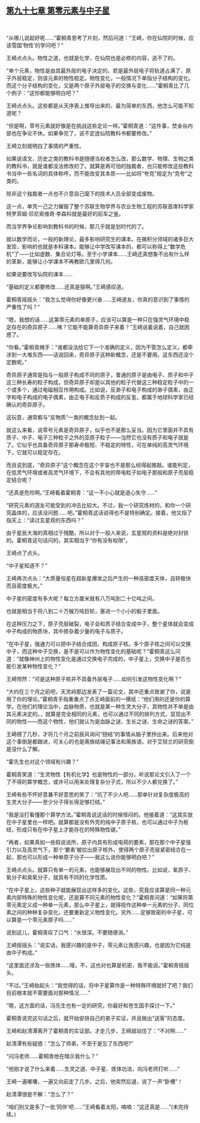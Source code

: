 ## [第九十七章 第零元素与中子星](https://www.xxbiquge.com/11_11207/9131712.html)
﻿

  “从哪儿说起好呢……”霍桐青思考了片刻，然后问道：“王崎，你在仙院的时候，应该雪国‘物性’的学问吧？”

  王崎点点头。物性之道，也就是化学，在仙院也是必修的内容，逃不了的。

  “单个元素，物性是由其最外层的电子决定的。若是最外层电子将轨道占满了，原子外层稳定，则该元素的物性稳定。物性变化，一般情况下单指分子结构的变化。而这个分子结构的变化，又是两个原子外层电子的交换与变化……”霍桐青比了几个例子：“这你都能够明白吧？”

  王崎点点头。这些都是从天序表上推导出来的、最为简单的东西，他怎么可能不知道呢？

  “但是啊，零号元素就好像是在挑战这些定论一样。”霍桐青道：“这件事，焚金谷内部也在争论不休。如果争完了，说不定连仙院教科书都要修改。”

  王崎立刻就明白了事情的严重性。

  如果说语文、历史之类的教科书是随便当权者怎么改，那么数学、物理、生物之类的教科书，就是谁都没法修改的了。就算是再可怕的独裁者，也只能修改这些教科书当中一些名词的具体称呼，而不能改变其本质——比如将“夸克”规定为“克夸”之类的。

  除非这个独裁者一点也不介意自己麾下的技术人员全部变成废物。

  这一点，单凭一己之力摧毁了整个苏联生物学界与农业生物工程的苏联首席科学家特罗菲姆·邓尼索维奇·李森科就是最好的前车之鉴。

  而当学界争论影响到教科书的时候，那几乎就是划时代的了。

  就以数学而论，一般的新理论，最多影响研究生的课本。在微积分领域的诸多巨大发现，影响的也就是本科课本。能够让中学改写课本的，都可以称得上“数学危机”了——比如虚数、集合论灯等。至于小学课本……王崎还真想象不出有什么样的革新，能够让小学课本不再教欧几里得几何。

  如果说要改写仙院的课本……

  “基础的定义都要修改……还真是狠啊。”王崎感叹道。

  霍桐青摇摇头：“我怎么觉得你好像更兴奋……王崎道友，你真的意识到了事情的严重性了吗？”

  “嗯，我想的话……这第零元素的单原子，应该可以算是一种只在强灵气环境中稳定存在的奇异原子……咦？它能不能算奇异原子来着？”王崎说着说着，自己就困惑了。

  “你看。”霍桐青摊手：“谁都没法给它下一个准确的定义，因为不管怎么定义，都牵涉到一大堆东西——话说回来，奇异原子这种新概念，还是不要用。这东西还没个定数呢。”

  奇异原子通常是指与一般原子构成不同的原子，普通的原子是由电子、质子和中子这三种长寿的粒子构成，但奇异原子却是以其他的粒子代替这三种稳定粒子中的一个或多个，通过电磁相互作用构成。比如说，反渺子和电子构成的渺子偶素，由正字和电子构成的电子偶素，由正电子和反质子构成的反氢，都属于地球科学家已经确认的奇异原子。

  这玩意，通常都与“反物质”一类的概念扯到一起。

  就这么来看，说零号元素是奇异原子，似乎也不是那么妥当。因为它里面并不具有质子、中子、电子三种粒子之外的亚原子粒子——当然它也没有质子和电子就是了。它似乎也具备奇异原子那寿命极短、不稳定的特性，可在单纯的高灵气环境下，它就可以稳定存在。

  而且说到底，“奇异原子”这个概念在这个宇宙也不是那么经得起推敲。谁能判定，在低灵气环境或者高灵气环境下，不会有其他的带电粒子如电子那般和原子壳层稳定结合呢？

  “还真是危险啊。”王崎看着霍桐青：“这一不小心就是道心失守……”

  “研究元素的道友可能受到的冲击比较大。不过，我一个研究炼材的，和你一个研究晶体的，应该没问题……吧。”霍桐青这话说得也不是特别确定。接着，他又指了指天上：“读过玄星观的东西吗？”

  由于星辰大海的真相过于残酷，所以对于一般人来说，玄星观的资料是绝对封锁的。霍桐青这句话问的，其实相当于“你有没有权限”。

  王崎点了点头。

  “中子星知道不？”

  王崎再次点头：“大质量恒星在超新星爆发之后产生的一种高密度天体，自转极快而且密度极大。”

  中子星的密度有多大呢？每立方厘米就有八万吨到二十亿吨之间。

  也就是相当于将八到二十万艘万吨巨轮，塞进一个小小的骰子里面。

  在这种压力之下，原子壳层破裂，电子会和质子结合变成中子，整个星体就会变成中子构成的物质块，其中掺杂着少量的电子与质子。

  “在中子星，强通力可以把中子结合成团，构成原子核。多个原子核之间可以交换中子，而这种中子交换，是不是可以作为物性变化的基础呢？”霍桐青这么问道：“就像神州上的物性变化是通过交换电子完成的，中子星上，交换中子是否也能引发某种物性变化？”

  王崎愕然：“可是这种原子核并不具备外层电子……如何引发这物性变化啊？”

  “大约在三个月之前吧，天灵岭那边发表了一篇论文，其中还重点致谢了你，说是用了你的理论。”霍桐青手指重重点了点王崎面前的一摞纸：“他们用的还是你的算学。在他们的理论当中，血脉物质，也就是某一种生灵大分子，其物性并不单是由其元素决定的。，就算是完全相同的元素，也可以通过不同的排列方式，显现出不同的物性——而这个物性，他们就认为是血脉之谜、生长之谜、生命之谜的答案。”

  王崎楞了几秒，才将几个月之前辰风询问“扭结”的事情从脑子里拎出来。后来他对这个事倒是都跟进，可关心的也是萳族结绳记事法和萳族语，对于艾轻兰的研究倒是没什么了解。

  “霍先生也对这个领域有兴趣？”

  霍桐青笑道：“生灵物性【有机化学】也是物性的一部分。听说那论文引入了一个了不得的算学概念，或许可以用来处理复杂分子式，所以不少人都兑换了。”

  王崎有些不怀好意兼不好意思的笑了：“坑了不少人吧……那单针对复杂度极高的生灵大分子——至少分子得长得足够打结。”

  “我是没打看懂那个算学方法。”霍桐青说这话的时候怪闷的。他接着道：“这其实放在中子星里也一样吧。就算都是没有外壳的纯中子原子核，也可以通过中子为枢纽，形成只有在中子星上才能存在的特殊物性键。”

  “再者，如果真如一些假说说所，原子内具有形成电荷的要素，那在那个中子星强引力以及高灵气下，那个‘要素’被拉出原子核外，使得两个原子壳层紧密结合在一起，那也可以形成一种单原子分子——我这么说你能够明白吧？”

  王崎点点头。就算只有单一的元素，也能够展现出不同的物性。比如说，氧原子、氧分子和臭氧分子，就具有不同的化学性质。

  “在中子星上，这些种子就能展现出这样多的变化。这些，究竟应该算是同一种元素内部特殊的物性变化呢，还是算不同元素的物性变化？”霍桐青问道：“如果将第零元素定义成一种单一元素，那么中子星上，就得视作这种单一元素的分子、同位素之间的种种复杂变化，还要重新定义物性变化。另外……足够致密的中子星，可以算是一个零元素原子吗……”

  说到这儿，霍桐青叹了口气：“水很深。不要随便淌。”

  王崎摇摇头：“说实话，我感兴趣的是中子，零元素让我感兴趣，也是因为它纯是由中子构成。”

  “这里面还涉及一些炼体……哦，不，这也对也算是机密，我不能说。”霍桐青摇摇头。

  “不过。”王崎抬起头：“我觉得的话，将中子星算作是一种特殊环境就好了吧？我们目前根本就不需要面对那种情况……”

  “嗯，这方面的话，冯先生也有一定的研究，你最好和苍生国手探讨一下。”

  霍桐青说完这句话之后，就开始安排自己的弟子实证，并且做出“送客”的态度。

  王崎和赵清潭离开了霍桐青的实证部。才走几步，王崎就站住了：“不对啊……”

  赵清潭有些疑惑：“怎么了师弟，不至于是忘了东西吧?”

  “问冯老师……霍桐青他在暗示我什么？”

  “他刚才说了什么来着……生灵之道、中子星、炼体功法，向冯老师打听……”

  王崎一遍嘟囔，一遍又向前走了几步。之后，他突然后退，说了一声“卧槽”！

  赵清潭很是不解：“怎么了？”

  “咱们别又是多了一批‘同伴’吧……”王崎看着太阳，喃喃：“这还真是……”(未完待续。)
